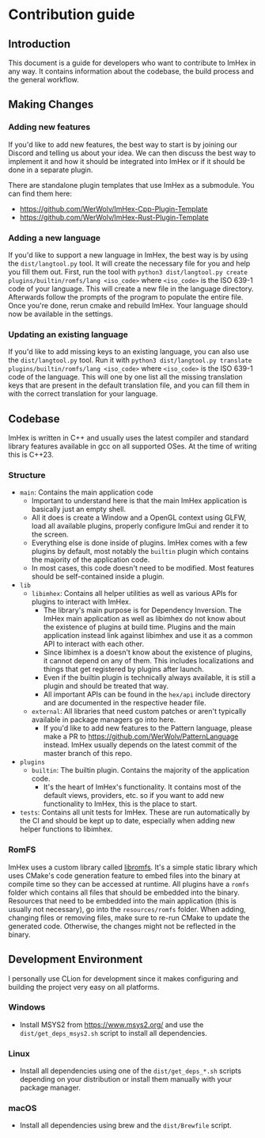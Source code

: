 # Contribution guide

## Introduction

This document is a guide for developers who want to contribute to ImHex in any way. It contains information about the codebase, the build process and the general workflow.

## Making Changes

### Adding new features

If you'd like to add new features, the best way to start is by joining our Discord and telling us about your idea. We can then discuss the best way to implement it and how it should be integrated into ImHex or if it should be done in a separate plugin.

There are standalone plugin templates that use ImHex as a submodule. You can find them here:
- https://github.com/WerWolv/ImHex-Cpp-Plugin-Template
- https://github.com/WerWolv/ImHex-Rust-Plugin-Template

### Adding a new language

If you'd like to support a new language in ImHex, the best way is by using the `dist/langtool.py` tool. It will create the necessary file for you and help you fill them out.
First, run the tool with `python3 dist/langtool.py create plugins/builtin/romfs/lang <iso_code>` where `<iso_code>` is the ISO 639-1 code of your language. This will create a new file in the language directory.
Afterwards follow the prompts of the program to populate the entire file. Once you're done, rerun cmake and rebuild ImHex. Your language should now be available in the settings.

### Updating an existing language

If you'd like to add missing keys to an existing language, you can also use the `dist/langtool.py` tool. Run it with `python3 dist/langtool.py translate plugins/builtin/romfs/lang <iso_code>` where `<iso_code>` is the ISO 639-1 code of the language.
This will one by one list all the missing translation keys that are present in the default translation file, and you can fill them in with the correct translation for your language.

## Codebase

ImHex is written in C++ and usually uses the latest compiler and standard library features available in gcc on all supported OSes. At the time of writing this is C++23.

### Structure

- `main`: Contains the main application code
    - Important to understand here is that the main ImHex application is basically just an empty shell. 
    - All it does is create a Window and a OpenGL context using GLFW, load all available plugins, properly configure ImGui and render it to the screen.
    - Everything else is done inside of plugins. ImHex comes with a few plugins by default, most notably the `builtin` plugin which contains the majority of the application code.
    - In most cases, this code doesn't need to be modified. Most features should be self-contained inside a plugin.
- `lib`
    - `libimhex`: Contains all helper utilities as well as various APIs for plugins to interact with ImHex.
        - The library's main purpose is for Dependency Inversion. The ImHex main application as well as libimhex do not know about the existence of plugins at build time. Plugins and the main application instead link against libimhex and use it as a common API to interact with each other.
        - Since libimhex is a doesn't know about the existence of plugins, it cannot depend on any of them. This includes localizations and things that get registered by plugins after launch.
        - Even if the builtin plugin is technically always available, it is still a plugin and should be treated that way.
        - All important APIs can be found in the `hex/api` include directory and are documented in the respective header file.
    - `external`: All libraries that need custom patches or aren't typically available in package managers go into here.
        - If you'd like to add new features to the Pattern language, please make a PR to https://github.com/WerWolv/PatternLanguage instead. ImHex usually depends on the latest commit of the master branch of this repo. 
- `plugins`
    - `builtin`: The builtin plugin. Contains the majority of the application code.
        - It's the heart of ImHex's functionality. It contains most of the default views, providers, etc. so if you want to add new functionality to ImHex, this is the place to start.
- `tests`: Contains all unit tests for ImHex. These are run automatically by the CI and should be kept up to date, especially when adding new helper functions to libimhex.

### RomFS

ImHex uses a custom library called [libromfs](https://github.com/WerWolv/libromfs). It's a simple static library which uses CMake's code generation feature to embed files into the binary at compile time so they can be accessed at runtime.
All plugins have a `romfs` folder which contains all files that should be embedded into the binary. Resources that need to be embedded into the main application (this is usually not necessary), go into the `resources/romfs` folder.
When adding, changing files or removing files, make sure to re-run CMake to update the generated code. Otherwise, the changes might not be reflected in the binary.

## Development Environment

I personally use CLion for development since it makes configuring and building the project very easy on all platforms.

### Windows
- Install MSYS2 from https://www.msys2.org/ and use the `dist/get_deps_msys2.sh` script to install all dependencies.
### Linux
- Install all dependencies using one of the `dist/get_deps_*.sh` scripts depending on your distribution or install them manually with your package manager.
### macOS
- Install all dependencies using brew and the `dist/Brewfile` script.

